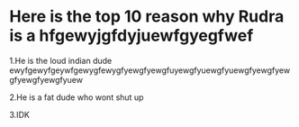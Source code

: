 <h1>Here is the top 10 reason why Rudra is a hfgewyjgfdyjuewfgyegfwef</h1>
<p>1.He is the loud indian dude ewyfgewyfgeywfgewygfewygfyewgfyewgfuyewgfyuewgfyuewgfyewgfyewgfyewgfyewgfyuew</p>
<p>2.He is a fat dude who wont shut up</p>
<p>3.IDK</p>
<p></p>

